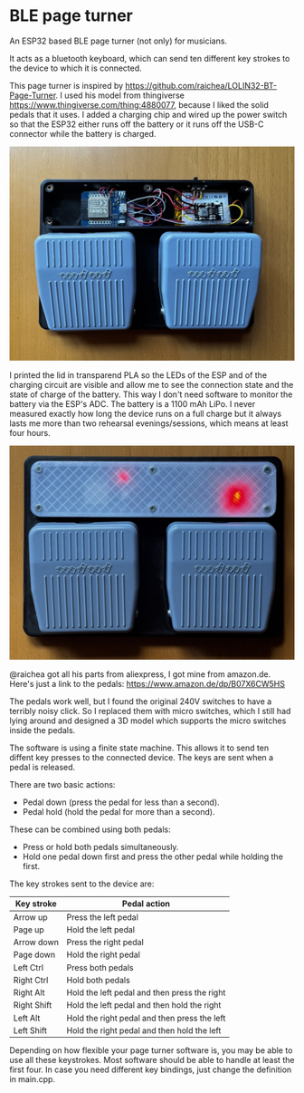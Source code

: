 # BLE page turner

An ESP32 based BLE page turner (not only) for musicians.

It acts as a bluetooth keyboard, which can send ten different key strokes to the device to which it is connected.

This page turner is inspired by <https://github.com/raichea/LOLIN32-BT-Page-Turner>. I used his model from thingiverse <https://www.thingiverse.com/thing:4880077>, because I liked the solid pedals that it uses. I added a charging chip and wired up the power switch so that the ESP32 either runs off the battery or it runs off the USB-C connector while the battery is charged.

![Open case](./images/case_open.jpg)

I printed the lid in transparend PLA so the LEDs of the ESP and of the charging circuit are visible and allow me to see the connection state and the state of charge of the battery. This way I don't need software to monitor the battery via the ESP's ADC. The battery is a 1100 mAh LiPo. I never measured exactly how long the device runs on a full charge but it always lasts me more than two rehearsal evenings/sessions, which means at least four hours.

![Closed case](./images/case_closed.jpg)

@raichea got all his parts from aliexpress, I got mine from amazon.de. Here's just a link to the pedals: <https://www.amazon.de/dp/B07X6CW5HS>

The pedals work well, but I found the original 240V switches to have a terribly noisy click. So I replaced them with micro switches, which I still had lying around and designed a 3D model which supports the micro switches inside the pedals.

The software is using a finite state machine. This allows it to send ten diffent key presses to the connected device. The keys are sent when a pedal is released.

There are two basic actions:

* Pedal down (press the pedal for less than a second).
* Pedal hold (hold the pedal for more than a second).

These can be combined using both pedals:

* Press or hold both pedals simultaneously.
* Hold one pedal down first and press the other pedal while holding the first.

The key strokes sent to the device are:

| Key stroke | Pedal action |
|------------|--------------|
| Arrow up   | Press the left pedal |
| Page up    | Hold the left pedal |
| Arrow down | Press the right pedal|
| Page down  | Hold the right pedal |
| Left Ctrl  | Press both pedals |
| Right Ctrl | Hold both pedals |
| Right Alt  | Hold the left pedal and then press the right |
| Right Shift| Hold the left pedal and then hold the right |
| Left Alt   | Hold the right pedal and then press the left |
| Left Shift | Hold the right pedal and then hold the left |

Depending on how flexible your page turner software is, you may be able to use all these keystrokes. Most software should be able to handle at least the first four. In case you need different key bindings, just change the definition in main.cpp.
